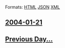 
Formats: [HTML](2004/01/21/index.html)  [JSON](2004/01/21/index.json)  [XML](2004/01/21/index.xml)  

## [2004-01-21](/news/2004/01/21/index.md)

## [Previous Day...](/news/2004/01/20/index.md)

